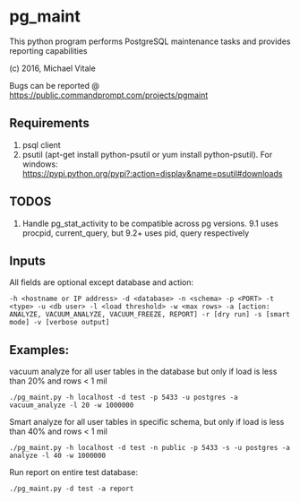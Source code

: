 # pg_maint
This python program performs PostgreSQL maintenance tasks and provides reporting capabilities

(c) 2016, Michael Vitale

Bugs can be reported @ https://public.commandprompt.com/projects/pgmaint

## Requirements
1. psql client 
2. psutil (apt-get install python-psutil or yum install python-psutil). 
For windows: https://pypi.python.org/pypi?:action=display&name=psutil#downloads

## TODOS
1. Handle pg_stat_activity to be compatible across pg versions. 
9.1 uses procpid, current_query, but 9.2+ uses pid, query respectively

## Inputs
All fields are optional except database and action:

`-h <hostname or IP address> -d <database> -n <schema> -p <PORT> -t <type> -u <db user> -l <load threshold> -w <max rows> -a [action: ANALYZE, VACUUM_ANALYZE, VACUUM_FREEZE, REPORT] -r [dry run] -s [smart mode] -v [verbose output]`

## Examples:
vacuum analyze for all user tables in the database but only if load is less than 20% and rows < 1 mil

`./pg_maint.py -h localhost -d test -p 5433 -u postgres -a vacuum_analyze -l 20 -w 1000000`

 
Smart analyze for all user tables in specific schema, but only if load is less than 40% and rows < 1 mil

`./pg_maint.py -h localhost -d test -n public -p 5433 -s -u postgres -a analyze -l 40 -w 1000000 `


Run report on entire test database:

`./pg_maint.py -d test -a report`
